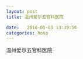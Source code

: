 ```yaml
--- 
layout: post 
title: 温州爱尔五官科医院

date:   2016-05-03 13:39:56 
categories: hosp 
--- 
```

   
温州爱尔五官科医院
